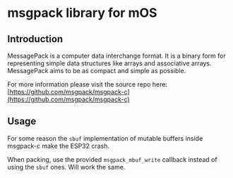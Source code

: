 # msgpack library for mOS

## Introduction

MessagePack is a computer data interchange format. It is a binary form for representing simple data structures like arrays and associative arrays. MessagePack aims to be as compact and simple as possible.

For more information please visit the source repo here: [https://github.com/msgpack/msgpack-c](https://github.com/msgpack/msgpack-c)

## Usage

For some reason the `sbuf` implementation of mutable buffers inside msgpack-c make the ESP32 crash.

When packing, use the provided `msgpack_mbuf_write` callback instead of using the `sbuf` ones. Will work the same.
